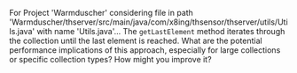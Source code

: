 For Project 'Warmduscher' considering file in path 'Warmduscher/thserver/src/main/java/com/x8ing/thsensor/thserver/utils/Utils.java' with name 'Utils.java'... 
The `getLastElement` method iterates through the collection until the last element is reached. What are the potential performance implications of this approach, especially for large collections or specific collection types?  How might you improve it?